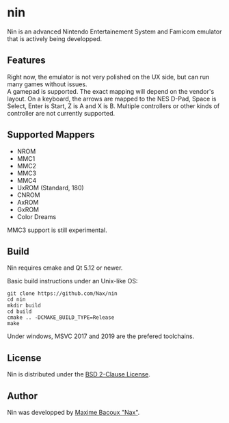 # nin

Nin is an advanced Nintendo Entertainement System and Famicom emulator that is actively being developped.

## Features

Right now, the emulator is not very polished on the UX side, but can run many games without issues.  
A gamepad is supported. The exact mapping will depend on the vendor's layout.
On a keyboard, the arrows are mapped to the NES D-Pad, Space is Select, Enter is Start, Z is A and X is B.
Multiple controllers or other kinds of controller are not currently supported.

## Supported Mappers

 * NROM
 * MMC1
 * MMC2
 * MMC3
 * MMC4
 * UxROM (Standard, 180)
 * CNROM
 * AxROM
 * GxROM
 * Color Dreams

MMC3 support is still experimental.

## Build

Nin requires cmake and Qt 5.12 or newer.

Basic build instructions under an Unix-like OS:

    git clone https://github.com/Nax/nin
    cd nin
    mkdir build
    cd build
    cmake .. -DCMAKE_BUILD_TYPE=Release
    make

Under windows, MSVC 2017 and 2019 are the prefered toolchains.

## License

Nin is distributed under the [BSD 2-Clause License](LICENSE).

## Author

Nin was developped by [Maxime Bacoux "Nax"](https://github.com/Nax).
